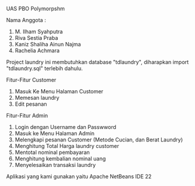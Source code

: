 UAS PBO Polymorpshm

Nama Anggota : 
1. M. Ilham Syahputra
2. Riva Sestia Praba
3. Kaniz Shaliha Ainun Najma
4. Rachelia Achmara

Project laundry ini membutuhkan database "tdlaundry", diharapkan import "tdlaundry.sql" terlebih dahulu.

Fitur-Fitur Customer
1. Masuk Ke Menu Halaman Customer
2. Memesan laundry
3. Edit pesanan

Fitur-Fitur Admin
1. Login dengan Username dan Passwword
2. Masuk ke Menu Halaman Admin
3. Melengkapi pesanan Customer (Metode Cucian, dan Berat Laundry)
4. Menghitung Total Harga laundry customer
5. Mentotal nominal pembayaran
6. Menghitung kembalian nominal uang
7. Menyelesaikan transaksi laundry

Aplikasi yang kami gunakan yaitu Apache NetBeans IDE 22
